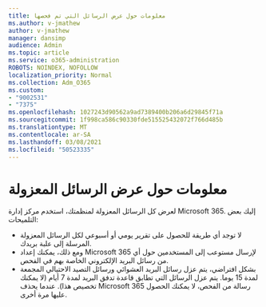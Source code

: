 ```yaml
---
title: معلومات حول عرض الرسائل التي تم فحصها
ms.author: v-jmathew
author: v-jmathew
manager: dansimp
audience: Admin
ms.topic: article
ms.service: o365-administration
ROBOTS: NOINDEX, NOFOLLOW
localization_priority: Normal
ms.collection: Adm_O365
ms.custom:
- "9002531"
- "7375"
ms.openlocfilehash: 1027243d90562a9ad7389400b206a6d29845f71a
ms.sourcegitcommit: 1f998ca586c90330fde515525432072f766d485b
ms.translationtype: MT
ms.contentlocale: ar-SA
ms.lasthandoff: 03/08/2021
ms.locfileid: "50523335"
---
```

# <a name="info-about-viewing-quarantined-messages"></a>معلومات حول عرض الرسائل المعزولة

لعرض كل الرسائل المعزولة لمنظمتك، استخدم مركز إدارة Microsoft 365. إليك بعض التلميحات:

- لا توجد أي طريقة للحصول على تقرير يومي أو أسبوعي لكل الرسائل المعزولة المرسلة إلى علبة بريدك.
- ومع ذلك، يمكنك إعداد Microsoft 365 لإرسال مستوعب إلى المستخدمين حول أي من رسائل البريد الإلكتروني الخاصة بهم في الفحص.
- بشكل افتراضي، يتم عزل رسائل البريد العشوائي ورسائل التصيد الاحتيالي المجمعة لمدة 15 يوما. يتم عزل الرسائل التي تطابق قاعدة تدفق البريد لمدة 7 أيام (لا يمكنك تخصيص هذا). عندما يحذف Microsoft 365 رسالة من الفحص، لا يمكنك الحصول عليها مرة أخرى.
